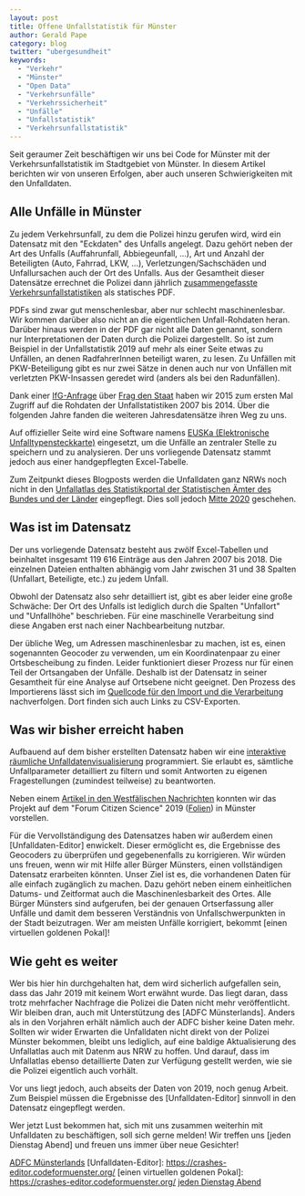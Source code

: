 ```yaml
---
layout: post
title: Offene Unfallstatistik für Münster
author: Gerald Pape
category: blog
twitter: "ubergesundheit"
keywords:
  - "Verkehr"
  - "Münster"
  - "Open Data"
  - "Verkehrsunfälle"
  - "Verkehrssicherheit"
  - "Unfälle"
  - "Unfallstatistik"
  - "Verkehrsunfallstatistik"
---
```


Seit geraumer Zeit beschäftigen wir uns bei Code for Münster mit der
Verkehrsunfallstatistik im Stadtgebiet von Münster.
In diesem Artikel berichten wir von unseren Erfolgen, aber auch unseren Schwierigkeiten mit den Unfalldaten.

## Alle Unfälle in Münster

Zu jedem Verkehrsunfall, zu dem die Polizei hinzu gerufen wird, wird ein
Datensatz mit den "Eckdaten" des Unfalls angelegt. Dazu gehört neben der Art
des Unfalls (Auffahrunfall, Abbiegeunfall, ...),
Art und Anzahl der Beteiligten (Auto, Fahrrad, LKW, ...),
Verletzungen/Sachschäden und Unfallursachen auch der Ort des Unfalls. Aus der
Gesamtheit dieser Datensätze errechnet die Polizei dann jährlich
[zusammengefasste Verkehrsunfallstatistiken](https://muenster.polizei.nrw/polizeiliche-verkehrsunfallstatistik-4)
als statisches PDF.

PDFs sind zwar gut menschenlesbar, aber nur schlecht maschinenlesbar. Wir kommen darüber also nicht an die eigentlichen Unfall-Rohdaten heran.
Darüber hinaus werden in der PDF gar nicht alle Daten genannt, sondern nur Interpretationen der Daten durch die Polizei dargestellt.
So ist zum Beispiel in der Unfallstatistik 2019 auf mehr als einer Seite etwas zu Unfällen, an denen RadfahrerInnen beteiligt waren, zu lesen. Zu Unfällen mit PKW-Beteiligung gibt es nur zwei Sätze in denen auch nur von Unfällen mit verletzten PKW-Insassen geredet wird (anders als bei den Radunfällen).

Dank einer
[IfG-Anfrage](https://de.wikipedia.org/wiki/Informationsfreiheitsgesetz)
über
[Frag den Staat](https://fragdenstaat.de/anfrage/rohdaten-der-verkehrsunfallstatistik-munster/)
haben wir 2015 zum ersten Mal Zugriff auf die Rohdaten der Unfallstatistiken 2007 bis
2014. Über die folgenden Jahre fanden die weiteren Jahresdatensätze
ihren Weg zu uns.

Auf offizieller Seite wird eine Software namens [EUSKa (Elektronische Unfalltypensteckkarte)]
eingesetzt, um die Unfälle an zentraler Stelle zu speichern und zu analysieren.
Der uns vorliegende Datensatz stammt jedoch aus einer handgepflegten Excel-Tabelle.

Zum Zeitpunkt dieses Blogposts werden die Unfalldaten ganz NRWs noch nicht in den
[Unfallatlas des Statistikportal der Statistischen Ämter des Bundes und der Länder](https://unfallatlas.statistikportal.de/)
eingepflegt. Dies soll jedoch [Mitte 2020] geschehen.

## Was ist im Datensatz

Der uns vorliegende Datensatz besteht aus zwölf Excel-Tabellen und beinhaltet
insgesamt 119 616 Einträge aus den Jahren 2007 bis 2018.
Die einzelnen Dateien enthalten abhängig vom Jahr zwischen
31 und 38 Spalten (Unfallart, Beteiligte, etc.) zu jedem Unfall.

Obwohl der Datensatz also sehr detailliert ist, gibt es aber leider eine große Schwäche:
Der Ort des Unfalls ist lediglich durch die Spalten "Unfallort" und
"Unfallhöhe" beschrieben. Für eine maschinelle Verarbeitung sind diese Angaben
erst nach einer Nachbearbeitung nutzbar.

Der übliche Weg, um Adressen maschinenlesbar zu machen, ist es, einen sogenannten Geocoder zu verwenden, um ein Koordinatenpaar zu einer
Ortsbescheibung zu finden.
Leider funktioniert dieser Prozess nur für einen Teil der Ortsangaben der
Unfälle.
Deshalb ist der Datensatz in seiner Gesamtheit für eine Analyse
auf Ortsebene nicht geeignet.
Den Prozess des Importierens lässt sich im
[Quellcode für den Import und die Verarbeitung](https://github.com/codeformuenster/verkehrsunfaelle)
nachverfolgen. Dort finden sich auch Links zu CSV-Exporten.

## Was wir bisher erreicht haben

Aufbauend auf dem bisher erstellten Datensatz haben wir eine
[interaktive räumliche Unfalldatenvisualisierung](https://crashes.codeformuenster.org/)
programmiert. Sie erlaubt es, sämtliche Unfallparameter detailliert zu filtern und
somit Antworten zu eigenen Fragestellungen (zumindest teilweise) zu beantworten.

Neben einem [Artikel in den Westfälischen Nachrichten] konnten wir das Projekt auf dem "Forum Citizen Science" 2019 ([Folien]) in Münster vorstellen.

Für die Vervollständigung des Datensatzes haben wir außerdem einen [Unfalldaten-Editor] enwickelt.
Dieser ermöglicht es, die Ergebnisse des Geocoders zu überprüfen und gegebenenfalls zu korrigieren.
Wir würden uns freuen, wenn wir mit Hilfe aller Bürger Münsters, einen
vollständigen Datensatz erarbeiten könnten.
Unser Ziel ist es, die vorhandenen Daten für alle einfach zugänglich zu machen.
Dazu gehört neben einem einheitlichen Datums- und Zeitformat auch die
Maschinenlesbarkeit des Ortes.
Alle Bürger Münsters sind aufgerufen, bei der genauen Ortserfassung aller Unfälle und damit dem besseren Verständnis von Unfallschwerpunkten in der Stadt beizutragen.
Wer am meisten Unfälle korrigiert, bekommt [einen virtuellen goldenen Pokal]!

## Wie geht es weiter

Wer bis hier hin durchgehalten hat, dem wird sicherlich aufgefallen sein, dass das Jahr 2019 mit keinem Wort erwähnt wurde.
Das liegt daran, dass trotz mehrfacher Nachfrage die Polizei die Daten nicht mehr veröffentlicht.
Wir bleiben dran, auch mit Unterstützung des [ADFC Münsterlands]. Anders als in den Vorjahren erhält nämlich auch der ADFC bisher keine Daten mehr.
Sollten wir wider Erwarten die Unfalldaten nicht direkt von der Polizei Münster bekommen, bleibt uns lediglich, auf eine baldige Aktualisierung des Unfallatlas auch mit Datenm aus NRW zu hoffen. Und darauf, dass im Unfallatlas ebenso detaillierte Daten zur Verfügung gestellt werden, wie sie die Polizei eigentlich auch vorhält.

Vor uns liegt jedoch, auch abseits der Daten von 2019, noch genug Arbeit. Zum Beispiel müssen die Ergebnisse des
[Unfalldaten-Editor] sinnvoll in den Datensatz eingepflegt werden.

Wer jetzt Lust bekommen hat, sich mit uns zusammen weiterhin mit Unfalldaten zu beschäftigen, soll sich gerne melden! Wir treffen uns [jeden Dienstag Abend] und freuen uns immer über neue Gesichter!

[EUSKa (Elektronische Unfalltypensteckkarte)]: https://polizei.nrw/artikel/unfallhaeufungsstellen-erkennen-mit-euska
[Mitte 2020]: https://kleineanfragen.de/nordrhein-westfalen/17/7085-wann-kommen-die-daten-aus-nrw-in-den-unfallatlas-der-statistischen-aemter-des-bundes-und-der-laender
[Artikel in den Westfälischen Nachrichten]: https://www.wn.de/Muenster/Stadtteile/Hiltrup/4007359-Interaktive-Unfallkarte-zeigt-Gefahrenpunkte-in-Hiltrup-Hier-kracht-es-am-Haeufigsten
[Folien]: https://github.com/codeformuenster/crashes-shiny/blob/master/doc/vortrag_forum_citizen_science_september_2019/PVI_Terstiege_SichererRadfahren_26Sep.pdf
[ADFC Münsterlands](https://www.adfc-nrw.de/kreisverbaende/kv-muenster/willkommen-beim-adfcnbspim-muensterland.html)
[Unfalldaten-Editor]: https://crashes-editor.codeformuenster.org/
[einen virtuellen goldenen Pokal]: https://crashes-editor.codeformuenster.org/
[jeden Dienstag Abend](https://codeformuenster.org/)

